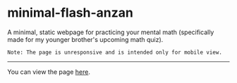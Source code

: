 # minimal-flash-anzan
A minimal, static webpage for practicing your mental math (specifically made for my younger brother's upcoming math quiz).

`Note: The page is unresponsive and is intended only for mobile view.`

---

You can view the page [here](https://vonnogadas.github.io/minimal-flash-anzan/).
